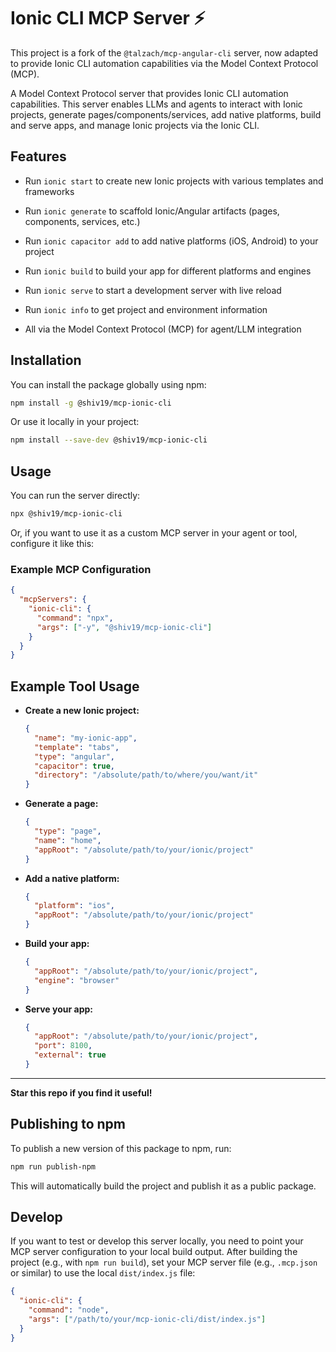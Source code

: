# Ionic CLI MCP Server ⚡

This project is a fork of the `@talzach/mcp-angular-cli` server, now adapted to provide Ionic CLI automation capabilities via the Model Context Protocol (MCP).

A Model Context Protocol server that provides Ionic CLI automation capabilities. This server enables LLMs and agents to interact with Ionic projects, generate pages/components/services, add native platforms, build and serve apps, and manage Ionic projects via the Ionic CLI.

## Features

- Run `ionic start` to create new Ionic projects with various templates and frameworks
- Run `ionic generate` to scaffold Ionic/Angular artifacts (pages, components, services, etc.)
- Run `ionic capacitor add` to add native platforms (iOS, Android) to your project
- Run `ionic build` to build your app for different platforms and engines
- Run `ionic serve` to start a development server with live reload
- Run `ionic info` to get project and environment information

- All via the Model Context Protocol (MCP) for agent/LLM integration

## Installation

You can install the package globally using npm:

```bash
npm install -g @shiv19/mcp-ionic-cli
```

Or use it locally in your project:

```bash
npm install --save-dev @shiv19/mcp-ionic-cli
```

## Usage

You can run the server directly:

```bash
npx @shiv19/mcp-ionic-cli
```

Or, if you want to use it as a custom MCP server in your agent or tool, configure it like this:

### Example MCP Configuration

```json
{
  "mcpServers": {
    "ionic-cli": {
      "command": "npx",
      "args": ["-y", "@shiv19/mcp-ionic-cli"]
    }
  }
}
```

## Example Tool Usage

- **Create a new Ionic project:**

  ```json
  {
    "name": "my-ionic-app",
    "template": "tabs",
    "type": "angular",
    "capacitor": true,
    "directory": "/absolute/path/to/where/you/want/it"
  }
  ```

- **Generate a page:**

  ```json
  {
    "type": "page",
    "name": "home",
    "appRoot": "/absolute/path/to/your/ionic/project"
  }
  ```

- **Add a native platform:**

  ```json
  {
    "platform": "ios",
    "appRoot": "/absolute/path/to/your/ionic/project"
  }
  ```

- **Build your app:**

  ```json
  {
    "appRoot": "/absolute/path/to/your/ionic/project",
    "engine": "browser"
  }
  ```

- **Serve your app:**

  ```json
  {
    "appRoot": "/absolute/path/to/your/ionic/project",
    "port": 8100,
    "external": true
  }
  ```

---

**Star this repo if you find it useful!**

## Publishing to npm

To publish a new version of this package to npm, run:

```bash
npm run publish-npm
```

This will automatically build the project and publish it as a public package.

## Develop

If you want to test or develop this server locally, you need to point your MCP server configuration to your local build output. After building the project (e.g., with `npm run build`), set your MCP server file (e.g., `.mcp.json` or similar) to use the local `dist/index.js` file:

```json
{
  "ionic-cli": {
    "command": "node",
    "args": ["/path/to/your/mcp-ionic-cli/dist/index.js"]
  }
}
```
